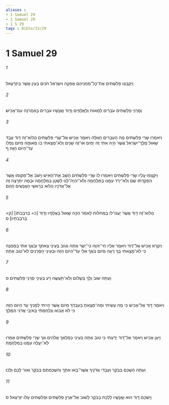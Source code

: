 ```yaml
---
aliases : 
- 1 Samuel 29
- 1 Samuel 29
- 1 S 29
tags : Bible/1S/29
---
```


# 1 Samuel 29

###### 1
וַיִּקְבְּצוּ פְלִשְׁתִּים אֶת־כָּל־מַחֲנֵיהֶם אֲפֵקָה וְיִשְׂרָאֵל חֹנִים בַּעַיִן אֲשֶׁר בְּיִזְרְעֶאל׃
###### 2
וְסַרְנֵי פְלִשְׁתִּים עֹבְרִים לְמֵאֹות וְלַאֲלָפִים וְדָוִד וַאֲנָשָׁיו עֹבְרִים בָּאַחֲרֹנָה עִם־אָכִישׁ׃
###### 3
וַיֹּאמְרוּ שָׂרֵי פְלִשְׁתִּים מָה הָעִבְרִים הָאֵלֶּה וַיֹּאמֶר אָכִישׁ אֶל־שָׂרֵי פְלִשְׁתִּים הֲלֹוא־זֶה דָוִד עֶבֶד שָׁאוּל מֶלֶךְ־יִשְׂרָאֵל אֲשֶׁר הָיָה אִתִּי זֶה יָמִים אֹו־זֶה שָׁנִים וְלֹא־מָצָאתִי בֹו מְאוּמָה מִיֹּום נָפְלֹו עַד־הַיֹּום הַזֶּה׃ ף
###### 4
וַיִּקְצְפוּ עָלָיו שָׂרֵי פְלִשְׁתִּים וַיֹּאמְרוּ לֹו שָׂרֵי פְלִשְׁתִּים הָשֵׁב אֶת־הָאִישׁ וְיָשֹׁב אֶל־מְקֹומֹו אֲשֶׁר הִפְקַדְתֹּו שָׁם וְלֹא־יֵרֵד עִמָּנוּ בַּמִּלְחָמָה וְלֹא־יִהְיֶה־לָּנוּ לְשָׂטָן בַּמִּלְחָמָה וּבַמֶּה יִתְרַצֶּה זֶה אֶל־אֲדֹנָיו הֲלֹוא בְּרָאשֵׁי הָאֲנָשִׁים הָהֵם׃
###### 5
הֲלֹוא־זֶה דָוִד אֲשֶׁר יַעֲנוּ־לֹו בַּמְּחֹלֹות לֵאמֹר הִכָּה שָׁאוּל בַּאֲלָפָיו וְדָוִד [כ= בְּרִבְבֹתֹו] [ק= בְּרִבְבֹתָיו]׃ ס
###### 6
וַיִּקְרָא אָכִישׁ אֶל־דָּוִד וַיֹּאמֶר אֵלָיו חַי־יְהוָה כִּי־יָשָׁר אַתָּה וְטֹוב בְּעֵינַי צֵאתְךָ וּבֹאֲךָ אִתִּי בַּמַּחֲנֶה כִּי לֹא־מָצָאתִי בְךָ רָעָה מִיֹּום בֹּאֲךָ אֵלַי עַד־הַיֹּום הַזֶּה וּבְעֵינֵי הַסְּרָנִים לֹא־טֹוב אָתָּה׃
###### 7
וְעַתָּה שׁוּב וְלֵךְ בְּשָׁלֹום וְלֹא־תַעֲשֶׂה רָע בְּעֵינֵי סַרְנֵי פְלִשְׁתִּים׃ ס
###### 8
וַיֹּאמֶר דָּוִד אֶל־אָכִישׁ כִּי מֶה עָשִׂיתִי וּמַה־מָּצָאתָ בְעַבְדְּךָ מִיֹּום אֲשֶׁר הָיִיתִי לְפָנֶיךָ עַד הַיֹּום הַזֶּה כִּי לֹא אָבֹוא וְנִלְחַמְתִּי בְּאֹיְבֵי אֲדֹנִי הַמֶּלֶךְ׃
###### 9
וַיַּעַן אָכִישׁ וַיֹּאמֶר אֶל־דָּוִד יָדַעְתִּי כִּי טֹוב אַתָּה בְּעֵינַי כְּמַלְאַךְ אֱלֹהִים אַךְ שָׂרֵי פְלִשְׁתִּים אָמְרוּ לֹא־יַעֲלֶה עִמָּנוּ בַּמִּלְחָמָה׃
###### 10
וְעַתָּה הַשְׁכֵּם בַּבֹּקֶר וְעַבְדֵי אֲדֹנֶיךָ אֲשֶׁר־בָּאוּ אִתָּךְ וְהִשְׁכַּמְתֶּם בַּבֹּקֶר וְאֹור לָכֶם וָלֵכוּ׃
###### 11
וַיַּשְׁכֵּם דָּוִד הוּא וַאֲנָשָׁיו לָלֶכֶת בַּבֹּקֶר לָשׁוּב אֶל־אֶרֶץ פְּלִשְׁתִּים וּפְלִשְׁתִּים עָלוּ יִזְרְעֶאל׃ ס
